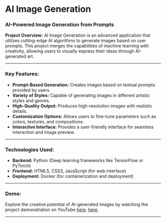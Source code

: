 # AI Image Generation

### AI-Powered Image Generation from Prompts

**Project Overview:**
AI Image Generation is an advanced application that utilizes cutting-edge AI algorithms to generate images based on user prompts. This project merges the capabilities of machine learning with creativity, allowing users to visually express their ideas through AI-generated art.

---

### Key Features:
- **Prompt-Based Generation:** Creates images based on textual prompts provided by users.
- **Variety of Styles:** Capable of generating images in different artistic styles and genres.
- **High-Quality Output:** Produces high-resolution images with realistic details.
- **Customization Options:** Allows users to fine-tune parameters such as colors, textures, and compositions.
- **Interactive Interface:** Provides a user-friendly interface for seamless interaction and image preview.

---

### Technologies Used:
- **Backend:** Python (Deep learning frameworks like TensorFlow or PyTorch)
- **Frontend:** HTML5, CSS3, JavaScript (for web interface)
- **Deployment:** Docker (for containerization and deployment)

---

### Demo:
Explore the creative potential of AI-generated images by watching the project demonstration on YouTube [here](https://youtu.be/K8mT6I7_uJY).
[here](https://youtu.be/z0V0V5_P29I).

---
